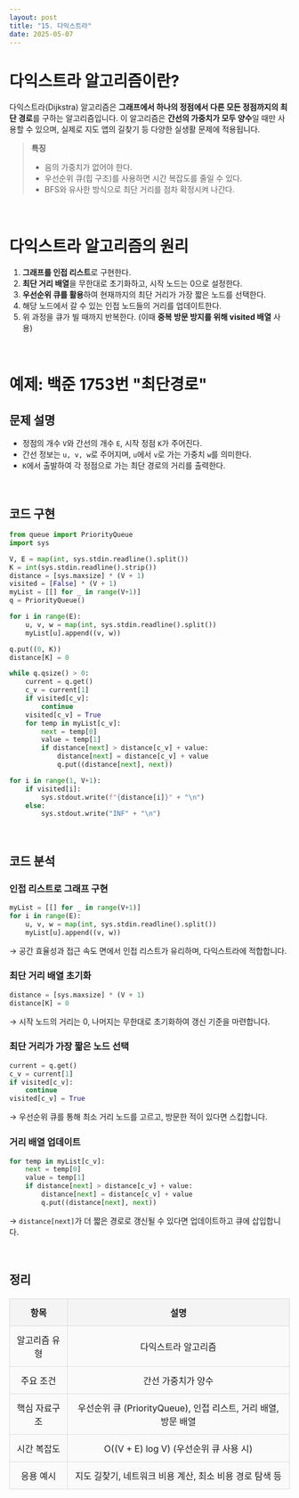 ```yaml
---
layout: post
title: "15. 다익스트라"
date: 2025-05-07
---
```


# 다익스트라 알고리즘이란?

다익스트라(Dijkstra) 알고리즘은 **그래프에서 하나의 정점에서 다른 모든 정점까지의 최단 경로**를 구하는 알고리즘입니다. 이 알고리즘은 **간선의 가중치가 모두 양수**일 때만 사용할 수 있으며, 실제로 지도 앱의 길찾기 등 다양한 실생활 문제에 적용됩니다.

> **특징**
>
> * 음의 가중치가 없어야 한다.
> * 우선순위 큐(힙 구조)를 사용하면 시간 복잡도를 줄일 수 있다.
> * BFS와 유사한 방식으로 최단 거리를 점차 확정시켜 나간다.

<br>

# 다익스트라 알고리즘의 원리

1. **그래프를 인접 리스트**로 구현한다.
2. **최단 거리 배열**을 무한대로 초기화하고, 시작 노드는 0으로 설정한다.
3. **우선순위 큐를 활용**하여 현재까지의 최단 거리가 가장 짧은 노드를 선택한다.
4. 해당 노드에서 갈 수 있는 인접 노드들의 거리를 업데이트한다.
5. 위 과정을 큐가 빌 때까지 반복한다. (이때 **중복 방문 방지를 위해 visited 배열** 사용)

<br>

# 예제: 백준 1753번 "최단경로"

## 문제 설명

* 정점의 개수 `V`와 간선의 개수 `E`, 시작 정점 `K`가 주어진다.
* 간선 정보는 `u, v, w`로 주어지며, `u`에서 `v`로 가는 가중치 `w`를 의미한다.
* `K`에서 출발하여 각 정점으로 가는 최단 경로의 거리를 출력한다.

<br>

## 코드 구현

```python
from queue import PriorityQueue
import sys

V, E = map(int, sys.stdin.readline().split())
K = int(sys.stdin.readline().strip())
distance = [sys.maxsize] * (V + 1)
visited = [False] * (V + 1)
myList = [[] for _ in range(V+1)]
q = PriorityQueue()

for i in range(E):
    u, v, w = map(int, sys.stdin.readline().split())
    myList[u].append((v, w))

q.put((0, K))
distance[K] = 0

while q.qsize() > 0:
    current = q.get()
    c_v = current[1]
    if visited[c_v]:
        continue
    visited[c_v] = True
    for temp in myList[c_v]:
        next = temp[0]
        value = temp[1]
        if distance[next] > distance[c_v] + value:
            distance[next] = distance[c_v] + value
            q.put((distance[next], next))

for i in range(1, V+1):
    if visited[i]:
        sys.stdout.write(f"{distance[i]}" + "\n")
    else:
        sys.stdout.write("INF" + "\n")
```

<br>

## 코드 분석

### 인접 리스트로 그래프 구현

```python
myList = [[] for _ in range(V+1)]
for i in range(E):
    u, v, w = map(int, sys.stdin.readline().split())
    myList[u].append((v, w))
```

→ 공간 효율성과 접근 속도 면에서 인접 리스트가 유리하며, 다익스트라에 적합합니다.

### 최단 거리 배열 초기화

```python
distance = [sys.maxsize] * (V + 1)
distance[K] = 0
```

→ 시작 노드의 거리는 0, 나머지는 무한대로 초기화하여 갱신 기준을 마련합니다.

### 최단 거리가 가장 짧은 노드 선택

```python
current = q.get()
c_v = current[1]
if visited[c_v]:
    continue
visited[c_v] = True
```

→ 우선순위 큐를 통해 최소 거리 노드를 고르고, 방문한 적이 있다면 스킵합니다.

### 거리 배열 업데이트

```python
for temp in myList[c_v]:
    next = temp[0]
    value = temp[1]
    if distance[next] > distance[c_v] + value:
        distance[next] = distance[c_v] + value
        q.put((distance[next], next))
```

→ `distance[next]`가 더 짧은 경로로 갱신될 수 있다면 업데이트하고 큐에 삽입합니다.

<br>

## 정리

| 항목      | 설명                                           |
| ------- | -------------------------------------------- |
| 알고리즘 유형 | 다익스트라 알고리즘                                   |
| 주요 조건   | 간선 가중치가 양수                                   |
| 핵심 자료구조 | 우선순위 큐 (PriorityQueue), 인접 리스트, 거리 배열, 방문 배열 |
| 시간 복잡도  | O((V + E) log V) (우선순위 큐 사용 시)               |
| 응용 예시   | 지도 길찾기, 네트워크 비용 계산, 최소 비용 경로 탐색 등            |

<style>
  table {
    width: 100%;
    border-collapse: collapse;
    margin: 20px 0;
  }

  th, td {
    border: 2px solid #333;
    padding: 12px;
    text-align: center;
  }

  th {
    background-color: #f4f4f4;
    font-weight: bold;
  }

  td {
    background-color: #fafafa;
  }

  table th, table td {
    border: 1px solid #ddd;
  }
</style>

